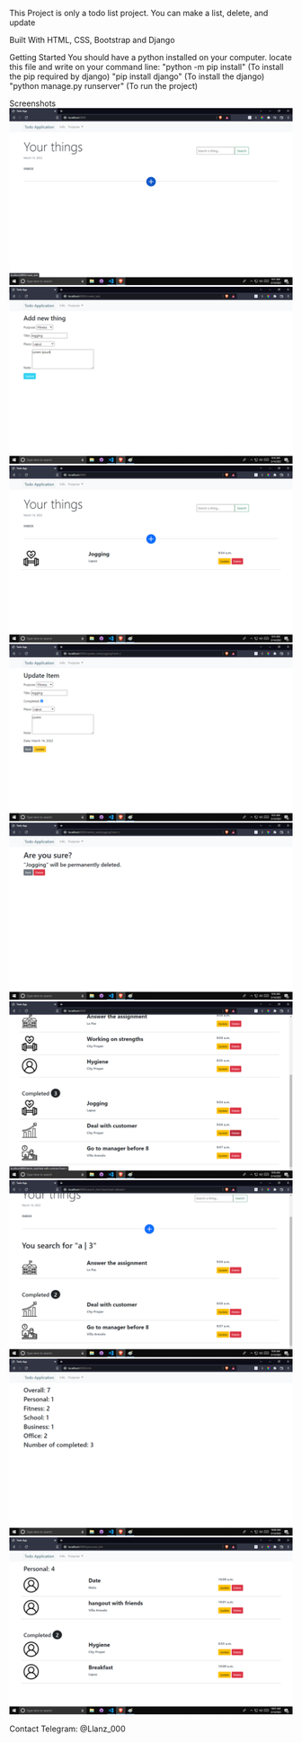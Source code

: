 This Project is only a todo list project. You can make a list, delete, and update

Built With HTML, CSS, Bootstrap and Django

Getting Started You should have a python installed on your computer.
locate this file and write on your command line: "python -m pip install" (To install the pip required by django) 
"pip install django" (To install the django)
"python manage.py runserver" (To run the project)

Screenshots
![Alt text](screenshots/1.png?raw=true "Optional Title")
![Alt text](screenshots/2.png?raw=true "Optional Title")
![Alt text](screenshots/3.png?raw=true "Optional Title")
![Alt text](screenshots/4.png?raw=true "Optional Title")
![Alt text](screenshots/5.png?raw=true "Optional Title")
![Alt text](screenshots/6.png?raw=true "Optional Title")
![Alt text](screenshots/7.png?raw=true "Optional Title")
![Alt text](screenshots/8.png?raw=true "Optional Title")
![Alt text](screenshots/9.png?raw=true "Optional Title")

Contact Telegram: @Llanz_000
